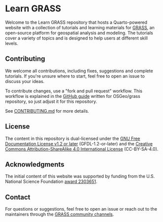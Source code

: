 # Learn GRASS

Welcome to the Learn GRASS repository that hosts a Quarto-powered website
with a collection of tutorials and learning materials for [GRASS](https://grass.osgeo.org),
an open-source platform for geospatial analysis
and modeling. The tutorials cover a variety of topics and is designed to help
users at different skill levels.

## Contributing

We welcome all contributions, including fixes, suggestions and complete tutorials.
If you're unsure where to start, feel free to open an issue to discuss your ideas.

To contribute changes, use a "fork and pull request" workflow. This workflow is
explained in the [GitHub
guide](https://github.com/OSGeo/grass/blob/main/doc/development/github_guide.md)
written for OSGeo/grass repository, so just adjust it for this repository.

See [CONTRIBUTING.md](CONTRIBUTING.md) for more details.

## License

The content in this repository is dual-licensed under the
[GNU Free Documentation License v1.2 or later](https://www.gnu.org/licenses/fdl-1.2.html)
(GFDL-1.2-or-later) and the
[Creative Commons Attribution-ShareAlike 4.0 International License](https://creativecommons.org/licenses/by-sa/4.0/)
(CC-BY-SA-4.0).

## Acknowledgments

The initial content of this website was supported by funding from the
U.S. National Science Foundation [award 2303651](https://www.nsf.gov/awardsearch/showAward?AWD_ID=2303651).

## Contact

For questions or suggestions, feel free to open an issue or reach out to the
maintainers through the [GRASS community channels](https://grass.osgeo.org/community/).
